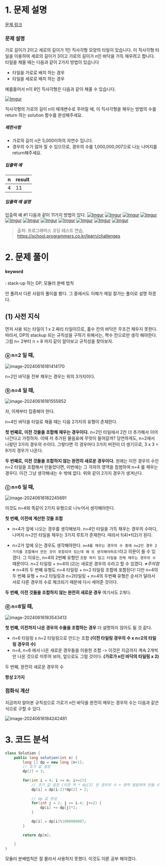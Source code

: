 # 1. 문제 설명

[문제 링크](https://school.programmers.co.kr/learn/courses/30/lessons/12902#)

### 문제 설명



가로 길이가 2이고 세로의 길이가 1인 직사각형 모양의 타일이 있습니다. 이 직사각형 타일을 이용하여 세로의 길이가 3이고 가로의 길이가 n인 바닥을 가득 채우려고 합니다. 타일을 채울 때는 다음과 같이 2가지 방법이 있습니다

- 타일을 가로로 배치 하는 경우
- 타일을 세로로 배치 하는 경우

예를들어서 n이 8인 직사각형은 다음과 같이 채울 수 있습니다.

[![Imgur](https://camo.githubusercontent.com/0ba77033475c9f1d4a904a48dcbf3b19632658671cd0be091e4d52c01534d390/68747470733a2f2f692e696d6775722e636f6d2f7a4257377065492e706e67)](https://camo.githubusercontent.com/0ba77033475c9f1d4a904a48dcbf3b19632658671cd0be091e4d52c01534d390/68747470733a2f2f692e696d6775722e636f6d2f7a4257377065492e706e67)

직사각형의 가로의 길이 n이 매개변수로 주어질 때, 이 직사각형을 채우는 방법의 수를 return 하는 solution 함수를 완성해주세요.

##### 제한사항



- 가로의 길이 n은 5,000이하의 자연수 입니다.
- 경우의 수가 많아 질 수 있으므로, 경우의 수를 1,000,000,007으로 나눈 나머지를 return해주세요.

##### 입출력 예



| n    | result |
| ---- | ------ |
| 4    | 11     |

##### 입출력 예 설명



입출력 예 #1
다음과 같이 11가지 방법이 있다.
[![Imgur](https://camo.githubusercontent.com/06a924fa5b4c377c16bfb95bc3c1e8fa1dc9fa94cc9949f84c0a5ab937061edf/68747470733a2f2f692e696d6775722e636f6d2f6e6e6f54396b4c2e706e67)](https://camo.githubusercontent.com/06a924fa5b4c377c16bfb95bc3c1e8fa1dc9fa94cc9949f84c0a5ab937061edf/68747470733a2f2f692e696d6775722e636f6d2f6e6e6f54396b4c2e706e67)
[![Imgur](https://camo.githubusercontent.com/cd9e5a6b6526e59f78ad1671116f98b6ed6dedf38c0b792edad4c3c2894bf8a7/68747470733a2f2f692e696d6775722e636f6d2f51545a467254482e706e67)](https://camo.githubusercontent.com/cd9e5a6b6526e59f78ad1671116f98b6ed6dedf38c0b792edad4c3c2894bf8a7/68747470733a2f2f692e696d6775722e636f6d2f51545a467254482e706e67)
[![Imgur](https://camo.githubusercontent.com/484e16d96c15f4eac6580334f6c8077da2b386c7d4c973eec49f64bfd8202342/68747470733a2f2f692e696d6775722e636f6d2f5945314a664a6e2e706e67)](https://camo.githubusercontent.com/484e16d96c15f4eac6580334f6c8077da2b386c7d4c973eec49f64bfd8202342/68747470733a2f2f692e696d6775722e636f6d2f5945314a664a6e2e706e67)
[![Imgur](https://camo.githubusercontent.com/81104c42643726f82d7ccc66eb5121b68eafdcdb8bbd883b50c5d0ef6b931ebe/68747470733a2f2f692e696d6775722e636f6d2f516859765254722e706e67)](https://camo.githubusercontent.com/81104c42643726f82d7ccc66eb5121b68eafdcdb8bbd883b50c5d0ef6b931ebe/68747470733a2f2f692e696d6775722e636f6d2f516859765254722e706e67)
[![Imgur](https://camo.githubusercontent.com/845dec9e07d0ecff4262ebc6ef769bcbbf1c4821a09ff1db63b77511e387bbdd/68747470733a2f2f692e696d6775722e636f6d2f4e4b674b5449522e706e67)](https://camo.githubusercontent.com/845dec9e07d0ecff4262ebc6ef769bcbbf1c4821a09ff1db63b77511e387bbdd/68747470733a2f2f692e696d6775722e636f6d2f4e4b674b5449522e706e67)
[![Imgur](https://camo.githubusercontent.com/87af0b0f8832e773a0bece7e4f3b02dda5401b45fa1e8d10981bad754ba2643a/68747470733a2f2f692e696d6775722e636f6d2f33756f624678652e706e67)](https://camo.githubusercontent.com/87af0b0f8832e773a0bece7e4f3b02dda5401b45fa1e8d10981bad754ba2643a/68747470733a2f2f692e696d6775722e636f6d2f33756f624678652e706e67)
[![Imgur](https://camo.githubusercontent.com/7c07465b4c34522b9756ef0c92d20c0e79d438705af0bc94cc07d0bb70826f9b/68747470733a2f2f692e696d6775722e636f6d2f73454b396f6f722e706e67)](https://camo.githubusercontent.com/7c07465b4c34522b9756ef0c92d20c0e79d438705af0bc94cc07d0bb70826f9b/68747470733a2f2f692e696d6775722e636f6d2f73454b396f6f722e706e67)
[![Imgur](https://camo.githubusercontent.com/08691a0e1dbdb67530a0f8810b50b1d284fc624849f58680150138f023015279/68747470733a2f2f692e696d6775722e636f6d2f753664706965702e706e67)](https://camo.githubusercontent.com/08691a0e1dbdb67530a0f8810b50b1d284fc624849f58680150138f023015279/68747470733a2f2f692e696d6775722e636f6d2f753664706965702e706e67)
[![Imgur](https://camo.githubusercontent.com/a462a70ddadebe621f2dd2cda8ce7e2de11e70b7e5a495bdbb0fe00d48f59f23/68747470733a2f2f692e696d6775722e636f6d2f7265334331394e2e706e67)](https://camo.githubusercontent.com/a462a70ddadebe621f2dd2cda8ce7e2de11e70b7e5a495bdbb0fe00d48f59f23/68747470733a2f2f692e696d6775722e636f6d2f7265334331394e2e706e67)
[![Imgur](https://camo.githubusercontent.com/1cf32eec2a8effae70f3c9c12901232f4d207f92a7e76c2e1cf3fe0996657d82/68747470733a2f2f692e696d6775722e636f6d2f47657264414a422e706e67)](https://camo.githubusercontent.com/1cf32eec2a8effae70f3c9c12901232f4d207f92a7e76c2e1cf3fe0996657d82/68747470733a2f2f692e696d6775722e636f6d2f47657264414a422e706e67)
[![Imgur](https://camo.githubusercontent.com/e84701bc4920954c37cce598e38f5def6d8259b28e4191e53fe1b95c9bed2b39/68747470733a2f2f692e696d6775722e636f6d2f49546362576a302e706e67)](https://camo.githubusercontent.com/e84701bc4920954c37cce598e38f5def6d8259b28e4191e53fe1b95c9bed2b39/68747470733a2f2f692e696d6775722e636f6d2f49546362576a302e706e67)

> 출처: 프로그래머스 코딩 테스트 연습, https://school.programmers.co.kr/learn/challenges

# 2. 문제 풀이

#### keyword

: stack-up 하는 DP, 모듈러 분배 법칙 

안 풀려서 다른 사람의 풀이를 봤다. 그 중에서도 이해가 제일 잘가는 풀이로 설명 하겠다. 

## (1) 사전 지식

먼저 사용 되는 타일이 1 x 2 짜리 타일이므로, 홀수 칸의 바닥은 무조건 채우지 못한다. 
따라서, DP의 stackup 되는 규칙성을 구하기 위해서는, 짝수 칸으로만 생각 해야한다. 그럼 n= 2부터 n = 8 까지 같이 알아보고 규칙성을 찾아보자. 

### ⓐ n=2 일 때,

![image-20240616181414170](https://github.com/dalcheonroadhead/algo/assets/102154788/46f638ed-42b2-4df6-8e9e-3a2473505f7e)

n=2인 바닥을 전부 채우는 경우는 위의 3가지이다. 

### ⓑ n=4 일 때,

![image-20240616181555852](https://github.com/dalcheonroadhead/algo/assets/102154788/dbcdffef-fb2e-492d-a3e1-588820c32482)


자, 이제부터 집중해야 한다. 

n=4인 바닥을 타일로 채울 때는 다음 2가지의 유형이 존재한다. 

**첫 번째로, 이전 것들을 조합해 채우는 경우이다.**
n=2인 타일에서 2칸 더 추가해서 이어나간다고 가정하자. 이때 저 추가된 물음표에 무엇이 들어갈까? 
당연하게도, n=2에서 나왔던 3가지 경우의 수이다. 그렇다면 각 경우마다 3가지 버전이 더 생기므로, 3 x 3 = 9가지 경우가 나온다. 

**두 번째로, 이전 것들을 조합하지 않는 완전히 새로운 경우이다.**
원래는 이전 경우의 수인 n=2 타일을 조합해서 만들었다면, 이번에는 그 각자의 영역을 침범하여 n=4 를 채우는 경우다. 이건 그냥 생각해내는 수 밖에 없다. 위와 같이 2가지 경우가 생겨난다. 

### ⓒ n=6 일 때,

![image-20240616182245691](https://github.com/dalcheonroadhead/algo/assets/102154788/5edb12d6-ede3-4304-aba3-4abc00f86e76)


이것도 n=4와 똑같이 2가지 유형으로 나누어서 생각해야한다.

**첫 번째, 이전에 계산한 것들 조합**

- n=4가 앞에 나오는 경우를 생각해보자. n=4인 타일을 가득 채우는 경우의 수마다, 나머지 n=2인 타일을 채우는 3가지 루트가 존재한다. 따라서 f(4)*f(2)가 된다. 

- n=2가 앞에 오는 경우도 생각해야한다. 
  `n=4를 채우는 경우의 수 중에 n=2인 경우 2가지를 조합해서 만든 것이 포함되어 있는데 왜 또 생각해야하죠?`라고 의문이 들 수 있겠다. 그 이유는, n=4의 2번째 유형인 `조합 하지 않고 타일을 전체 채우는 경우의 수` 때문이다.  n=2 타일링 + n=4의 (2)는 새로운 경우의 수라고 할 수 있겠다.
  *※주의점※*
  n=4의 두 번째 유형도  n=4 타일링 + n=2 타일링 조합에 포함된다! 다만 n=4의 두 번째 유형 + n=2 타일링과 n=2타일링 + n=4의 두번째 유형은 순서가 달라서 서로 다른 경우의 수로 체크되기 때문에 다시 세어준 것이다.

  

**두 번째, 이전 것들을 조합하지 않는 완전히 새로운 경우**
여기서도 2개다. 

### ⓓ n=8일 때, 

![image-20240616183543413](https://github.com/dalcheonroadhead/algo/assets/102154788/abac003d-e24c-4b94-b020-c63a16008e2f)

**첫 번째, 이전까지 나온 경우의 수들을 조합하는 경우**
더 설명하지 않아도 될 것 같다. 

- n=6 타일링 x n=2 타일링으로 만드는 조합  **(이전 타일링 경우의 수 x n=2의 타일링 경우의 수)**
- n=4, n=6 에서 나온 새로운 경우들을 이용한 조합 -> 이것은 지금까지 계속 2개씩만 나온 것으로 미루어 보아, 앞으로도 그럴 것이다.  **(가로가 n인 바닥의 타일링 x 2)**  

두 번째, 완전히 새로운 경우의 수 

**항상 2가지**

### 점화식 계산 

지금까지 알아본 규칙성으로 가로가 n인 바닥을 완전히 메우는 경우의 수는 다음과 같은 식으로 구할 수 있다.

![image-20240616184242481](https://github.com/dalcheonroadhead/algo/assets/102154788/cff9799e-0ac9-45b4-80c2-8a48d2d1d4fe)


# 3. 코드 분석

```java
class Solution {
    public long solution(int n) {      
        long [] dp = new long [n+1];
        // 초기 값 설정
        dp[2] = 3;
        
        for(int i = 4; i <= n; i+=2){
            // 초기 값 설정 (이전 꺼 * dp[2] 인 경우의 수 + 영역 범람하여 만들 수 있는 경우의 수 2개)
            dp[i] = dp[i-2]*dp[2] + 2;
            
            // dp 값 완성
            for(int j = 2; j <= i-4; j+=2) {
                dp[i] += dp[j]*2;    
            }
            
            dp[i] = dp[i]%1000000007;
        }
        
        return dp[n];
        
    }
}
```

모듈러 분배법칙은 잘 몰라서 사용하지 못했다. 이것도 이론 공부 해야겠다. 

